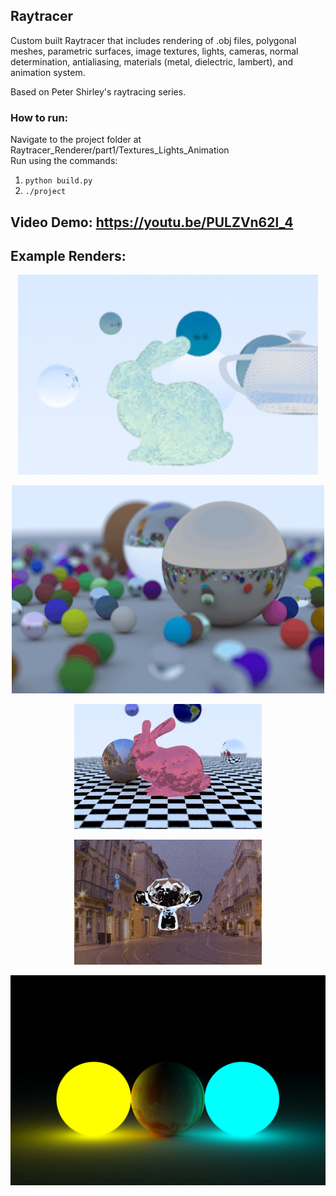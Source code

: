 ## Raytracer
Custom built Raytracer that includes rendering of .obj files, polygonal meshes, parametric surfaces, image textures, lights, cameras, normal determination, antialiasing, materials (metal, dielectric, lambert), and animation system. 

Based on Peter Shirley's raytracing series.

### How to run:
Navigate to the project folder at Raytracer_Renderer/part1/Textures_Lights_Animation <br />
Run using the commands:
1. ```python build.py```
2. ```./project``` 

## Video Demo: https://youtu.be/PULZVn62l_4

## Example Renders:

 <p align="center">
   <img src="./Renders/bunny_hop_full_turn.gif">
  </p>
  
   <p align="center">
   <img src="./Renders/random_spheres.gif" width="500">
  </p>
  
  <p align="center">
   <img src="./Renders/Textures_bunny_scene.png">
  </p>
  
  <p align="center">
   <img src="./Renders/texture_lights_monkey.png">
  </p>
<p align="center">
   <img src="./Renders/Lights.png">
  </p>
  

